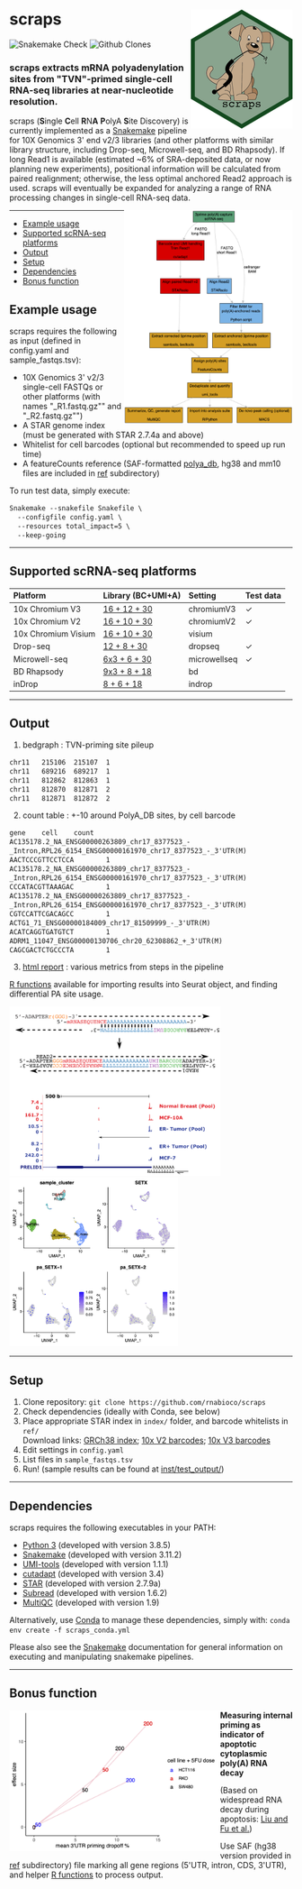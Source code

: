 # scraps <img src="man/figures/logo.png" align="right">

<!-- badges: start -->
![Snakemake Check](https://github.com/rnabioco/scraps/actions/workflows/snakemake_run.yml/badge.svg)
![Github Clones](https://img.shields.io/badge/dynamic/json.svg?label=Downloads&url=https://raw.githubusercontent.com/raysinensis/clone_counts_public/main/scraps.json&query=downloads&colorB=brightgreen)
<!-- badges: end -->

### scraps extracts mRNA polyadenylation sites from "TVN"-primed single-cell RNA-seq libraries at near-nucleotide resolution.

scraps (**S**ingle **C**ell **R**N**A** **P**olyA **S**ite Discovery) is currently implemented as a <a href="https://snakemake.readthedocs.io/en/stable/">Snakemake</a> pipeline for 
10X Genomics 3' end v2/3 libraries (and other platforms with similar library structure, including Drop-seq, 
Microwell-seq, and BD Rhapsody). If long Read1 is available (estimated ~6% of SRA-deposited data, or now planning new experiments), positional information will be calculated from paired realignment; otherwise, the less optimal anchored Read2 approach is used. scraps will eventually be expanded for analyzing a range of RNA processing 
changes in single-cell RNA-seq data.

<img src="inst/flow.png" width="300" align="right">

---
-   [Example usage](#example-usage)
-   [Supported scRNA-seq platforms](#supported-scrna-seq-platforms)
-   [Output](#output)
-   [Setup](#setup)
-   [Dependencies](#dependencies)
-   [Bonus function](#bonus-function)
    
## Example usage

scraps requires the following as input (defined in config.yaml and sample_fastqs.tsv):

  - 10X Genomics 3' v2/3 single-cell FASTQs or other platforms (with names "_R1.fastq.gz"" and "_R2.fastq.gz"")
  - A STAR genome index (must be generated with STAR 2.7.4a and above)
  - Whitelist for cell barcodes (optional but recommended to speed up run time)
  - A featureCounts reference (SAF-formatted <a href="http://exon.umdnj.edu/polya_db/">polya_db</a>, hg38 and mm10 files are included in [ref](https://github.com/rnabioco/scraps/tree/master/ref) subdirectory)

To run test data, simply execute:
```
Snakemake --snakefile Snakefile \
  --configfile config.yaml \
  --resources total_impact=5 \
  --keep-going
```

---

## Supported scRNA-seq platforms
| Platform | Library (BC+UMI+A) | Setting | Test data |
| :--------|:------------| :------------| :---------|
| 10x Chromium V3 | [16 + 12 + 30](https://teichlab.github.io/scg_lib_structs/methods_html/10xChromium3.html) | chromiumV3 | ✓ |
| 10x Chromium V2 | [16 + 10 + 30](https://teichlab.github.io/scg_lib_structs/methods_html/10xChromium3.html) | chromiumV2 | ✓ |
| 10x Chromium Visium | [16 + 10 + 30](https://teichlab.github.io/scg_lib_structs/methods_html/10xChromium3.html) | visium | |
| Drop-seq | [12 + 8 + 30](https://teichlab.github.io/scg_lib_structs/methods_html/Drop-seq.html) | dropseq | ✓ |
| Microwell-seq | [6x3 + 6 + 30](https://teichlab.github.io/scg_lib_structs/methods_html/Microwell-seq.html) | microwellseq | ✓ |
| BD Rhapsody | [9x3 + 8 + 18](https://teichlab.github.io/scg_lib_structs/methods_html/BD_Rhapsody.html) | bd | |
| inDrop | [8 + 6 + 18](https://teichlab.github.io/scg_lib_structs/methods_html/inDrop.html) | indrop | |

---

## Output
1. bedgraph : TVN-priming site pileup
```
chr11   215106  215107  1
chr11   689216  689217  1
chr11   812862  812863  1
chr11   812870  812871  2
chr11   812871  812872  2
```
2. count table : +-10 around PolyA_DB sites, by cell barcode
```
gene    cell    count
AC135178.2_NA_ENSG00000263809_chr17_8377523_-_Intron,RPL26_6154_ENSG00000161970_chr17_8377523_-_3'UTR(M)        AACTCCCGTTCCTCCA        1
AC135178.2_NA_ENSG00000263809_chr17_8377523_-_Intron,RPL26_6154_ENSG00000161970_chr17_8377523_-_3'UTR(M)        CCCATACGTTAAAGAC        1
AC135178.2_NA_ENSG00000263809_chr17_8377523_-_Intron,RPL26_6154_ENSG00000161970_chr17_8377523_-_3'UTR(M)        CGTCCATTCGACAGCC        1
ACTG1_71_ENSG00000184009_chr17_81509999_-_3'UTR(M)      ACATCAGGTGATGTCT        1
ADRM1_11047_ENSG00000130706_chr20_62308862_+_3'UTR(M)   CAGCGACTCTGCCCTA        1
```
3. [html report](https://raw.githack.com/rnabioco/scraps/master/inst/test_output/report/multiqc_report.html) : various metrics from steps in the pipeline

[R functions](https://github.com/rnabioco/scraps/tree/master/inst/scripts/R) available for importing results into Seurat object, and finding differential PA site usage.

<p float="left">
  <img src="man/figures/example.png" height="300"/>
  <img src="man/figures/pa_setx.png" height="300"/>
</p>

___

## Setup
1. Clone repository:
`
git clone https://github.com/rnabioco/scraps
`
2. Check dependencies (ideally with Conda, see below)
3. Place appropriate STAR index in `index/` folder, and barcode whitelists in `ref/` <br>Download links: [GRCh38 index](https://scrapsaccessory.s3.us-west-2.amazonaws.com/GRCh38_cr2020A_star.tar.gz); [10x V2 barcodes](https://scrapsaccessory.s3.us-west-2.amazonaws.com/737K-august-2016.txt.gz); [10x V3 barcodes](https://scrapsaccessory.s3.us-west-2.amazonaws.com/3M-february-2018.txt.gz)
4. Edit settings in `config.yaml`
5. List files in `sample_fastqs.tsv`
6. Run!
(sample results can be found at [inst/test_output/](inst/test_output/))

___

## Dependencies

scraps requires the following executables in your PATH:

  - <a href="https://www.python.org">Python 3</a> (developed with version 3.8.5)
  - <a href="https://bitbucket.org/snakemake/snakemake/src/master/">Snakemake</a> (developed with version 3.11.2)
  - <a href="https://github.com/CGATOxford/UMI-tools">UMI-tools</a> (developed with version 1.1.1)
  - <a href="https://cutadapt.readthedocs.io">cutadapt</a> (developed with version 3.4)
  - <a href="https://github.com/alexdobin/STAR">STAR</a> (developed with version 2.7.9a)
  - <a href="http://subread.sourceforge.net">Subread</a> (developed with version 1.6.2)
  - <a href="https://multiqc.info">MultiQC</a> (developed with version 1.9)
  
Alternatively, use [Conda](https://docs.conda.io/en/latest/) to manage these dependencies, simply with:
`conda env create -f scraps_conda.yml`

Please also see the <a href="https://snakemake.readthedocs.io/en/stable/">Snakemake</a> documentation
for general information on executing and manipulating snakemake pipelines.

---

## Bonus function

<img src="inst/apop.png" height="250" align="left">

**Measuring internal priming as indicator of apoptotic cytoplasmic poly(A) RNA decay**

(Based on widespread RNA decay during apoptosis: [Liu and Fu et al.](https://www.sciencedirect.com/science/article/pii/S0092867418305105))

Use SAF (hg38 version provided in [ref](https://github.com/rnabioco/scraps/tree/master/ref) subdirectory) file marking all gene regions (5'UTR, intron, CDS, 3'UTR), and helper
[R functions](https://github.com/rnabioco/scraps/tree/master/inst/scripts/R/scraps_priming_region.R) to process output.

